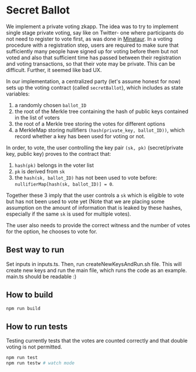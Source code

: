 # Secret Ballot 

We implement a private voting zkapp. The idea was to try to implement single stage private voting, say like on Twitter- one where participants do not need to register to vote first, as was done in <a href=https://github.com/dymitrlubczyk/mina-voter>Minataur</a>. In a voting procedure with a registration step, users are required to make sure that sufficiently many people have signed up for voting before them but not voted and also that sufficient time has passed between their registration and voting transactions, so that their vote may be private. This can be difficult. Further, it seemed like bad UX. 

In our implementation, a centralized party (let's assume honest for now) sets up the voting contract (called `secretBallot`), which includes as state variables: 
1. a randomly chosen `ballot_ID `
2. the root of the Merkle tree containing the hash of public keys contained in the list of voters
3. the root of a Merkle tree storing the votes for different options
4. a MerkleMap storing nullifiers `(hash(private_key, ballot_ID))`, which record whether a key has been used for voting or not. 

In order, to vote, the user controlling the key pair `(sk, pk)` (secret/private key, public key) proves to the contract that:

1. `hash(pk)` belongs in the voter list 
2. `pk` is derived from `sk`
3. the `hash(sk, ballot_ID)` has not been used to vote before: `nullifierMap[hash(sk, ballot_ID)] = 0`.

<!-- https://hackmd.io/@liangcc/nullifier# -->
Together these 3 imply that the user controls a `sk` which is eligible to vote but has not been used to vote yet (Note that we are placing some assumption on the amount of information that is leaked by these hashes, especially if the same `sk` is used for multiple votes). 

The user also needs to provide the correct witness and the number of votes for the option, he chooses to vote for. 

## Best way to run
Set inputs in inputs.ts. Then, run createNewKeysAndRun.sh file. This will create new keys and run the main file, which runs the code as an example. main.ts should be readable :)

## How to build

```sh
npm run build
```

## How to run tests

Testing currently tests that the votes are counted correctly and that double voting is not permitted.

```sh
npm run test
npm run testw # watch mode
```
